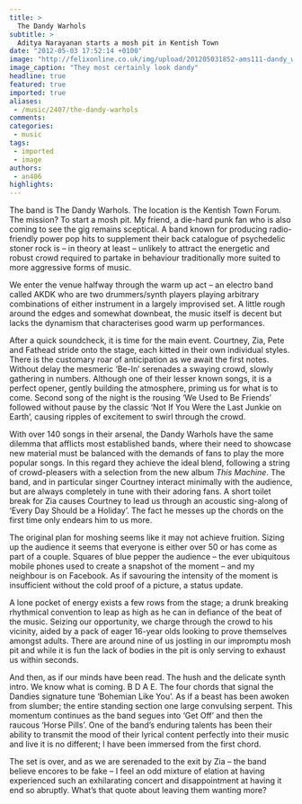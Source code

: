 ```yaml
---
title: >
  The Dandy Warhols
subtitle: >
  Aditya Narayanan starts a mosh pit in Kentish Town
date: "2012-05-03 17:52:14 +0100"
image: "http://felixonline.co.uk/img/upload/201205031852-ams111-dandy_warhols.jpg"
image_caption: "They most certainly look dandy"
headline: true
featured: true
imported: true
aliases:
 - /music/2407/the-dandy-warhols
comments:
categories:
 - music
tags:
 - imported
 - image
authors:
 - an406
highlights:
---
```


The band is The Dandy Warhols. The location is the Kentish Town Forum. The mission? To start a mosh pit. My friend, a die-hard punk fan who is also coming to see the gig remains sceptical. A band known for producing radio-friendly power pop hits to supplement their back catalogue of psychedelic stoner rock is – in theory at least – unlikely to attract the energetic and robust crowd required to partake in behaviour traditionally more suited to more aggressive forms of music.

We enter the venue halfway through the warm up act – an electro band called AKDK who are two drummers/synth players playing arbitrary combinations of either instrument in a largely improvised set. A little rough around the edges and somewhat downbeat, the music itself is decent but lacks the dynamism that characterises good warm up performances.

After a quick soundcheck, it is time for the main event. Courtney, Zia, Pete and Fathead stride onto the stage, each kitted in their own individual styles. There is the customary roar of anticipation as we await the first notes. Without delay the mesmeric ‘Be-In’ serenades a swaying crowd, slowly gathering in numbers. Although one of their lesser known songs, it is a perfect opener, gently building the atmosphere, priming us for what is to come. Second song of the night is the rousing ‘We Used to Be Friends’ followed without pause by the classic ‘Not If You Were the Last Junkie on Earth’, causing ripples of excitement to swirl through the crowd.

With over 140 songs in their arsenal, the Dandy Warhols have the same dilemma that afflicts most established bands, where their need to showcase new material must be balanced with the demands of fans to play the more popular songs. In this regard they achieve the ideal blend, following a string of crowd-pleasers with a selection from the new album _This Machine_. The band, and in particular singer Courtney interact minimally with the audience, but are always completely in tune with their adoring fans. A short toilet break for Zia causes Courtney to lead us through an acoustic sing-along of ‘Every Day Should be a Holiday’. The fact he messes up the chords on the first time only endears him to us more.

The original plan for moshing seems like it may not achieve fruition. Sizing up the audience it seems that everyone is either over 50 or has come as part of a couple. Squares of blue pepper the audience – the ever ubiquitous mobile phones used to create a snapshot of the moment – and my neighbour is on Facebook. As if savouring the intensity of the moment is insufficient without the cold proof of a picture, a status update.

A lone pocket of energy exists a few rows from the stage; a drunk breaking rhythmical convention to leap as high as he can in defiance of the beat of the music. Seizing our opportunity, we charge through the crowd to his vicinity, aided by a pack of eager 16-year olds looking to prove themselves amongst adults. There are around nine of us jostling in our impromptu mosh pit and while it is fun the lack of bodies in the pit is only serving to exhaust us within seconds.

And then, as if our minds have been read. The hush and the delicate synth intro. We know what is coming. B D A E. The four chords that signal the Dandies signature tune ‘Bohemian Like You’. As if a beast has been awoken from slumber; the entire standing section one large convulsing serpent. This momentum continues as the band segues into ‘Get Off’ and then the raucous ‘Horse Pills’. One of the band’s enduring talents has been their ability to transmit the mood of their lyrical content perfectly into their music and live it is no different; I have been immersed from the first chord.

The set is over, and as we are serenaded to the exit by Zia – the band believe encores to be fake – I feel an odd mixture of elation at having experienced such an exhilarating concert and disappointment at having it end so abruptly. What’s that quote about leaving them wanting more?
